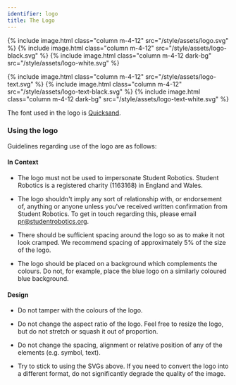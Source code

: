 ```yaml
---
identifier: logo
title: The Logo
---
```


{% include image.html class="column m-4-12" src="/style/assets/logo.svg" %}
{% include image.html class="column m-4-12" src="/style/assets/logo-black.svg" %}
{% include image.html class="column m-4-12 dark-bg" src="/style/assets/logo-white.svg" %}

{% include image.html class="column m-4-12" src="/style/assets/logo-text.svg" %}
{% include image.html class="column m-4-12" src="/style/assets/logo-text-black.svg" %}
{% include image.html class="column m-4-12 dark-bg" src="/style/assets/logo-text-white.svg" %}

The font used in the logo is [Quicksand][quicksand].

### Using the logo

Guidelines regarding use of the logo are as follows:

#### In Context

* The logo must not be used to impersonate Student Robotics. Student Robotics
  is a registered charity (1163168) in England and Wales.

* The logo shouldn't imply any sort of relationship with, or endorsement of,
  anything or anyone unless you've received written confirmation from
  Student Robotics. To get in touch regarding this, please email
  [pr@studentrobotics.org](mailto:pr@studentrobotics.org).

* There should be sufficient spacing around the logo so as to make it not look
  cramped. We recommend spacing of approximately 5% of the size of the logo.

* The logo should be placed on a background which complements the colours. Do
  not, for example, place the blue logo on a similarly coloured blue background.

#### Design

* Do not tamper with the colours of the logo.

* Do not change the aspect ratio of the logo. Feel free to resize the logo, but
  do not stretch or squash it out of proportion.

* Do not change the spacing, alignment or relative position of any of the
  elements (e.g. symbol, text).

* Try to stick to using the SVGs above. If you need to convert the logo into a
  different format, do not significantly degrade the quality of the image.

[quicksand]: https://fonts.google.com/specimen/Quicksand

